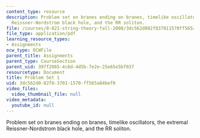 ```yaml
---
content_type: resource
description: Problem set on branes ending on branes, timelike oscillators, the extremal
  Reissner-Nordstrom black hole, and the RR soliton.
file: /courses/8-821-string-theory-fall-2008/3dc562d082f837011570ff565a84bef0_pset01.pdf
file_type: application/pdf
learning_resource_types:
- Assignments
ocw_type: OCWFile
parent_title: Assignments
parent_type: CourseSection
parent_uid: 397f2065-4c6d-4d5b-7e2e-25e65e5bf037
resourcetype: Document
title: Problem Set 1
uid: 3dc562d0-82f8-3701-1570-ff565a84bef0
video_files:
  video_thumbnail_file: null
video_metadata:
  youtube_id: null
---
```

Problem set on branes ending on branes, timelike oscillators, the extremal Reissner-Nordstrom black hole, and the RR soliton.

